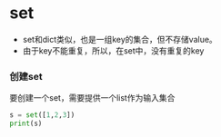 # set
- set和dict类似，也是一组key的集合，但不存储value。
- 由于key不能重复，所以，在set中，没有重复的key

### 创建set
要创建一个set，需要提供一个list作为输入集合
```py
s = set([1,2,3])
print(s)
```
